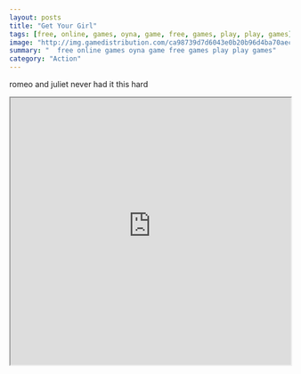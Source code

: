 ```yaml
---
layout: posts
title: "Get Your Girl"
tags: [free, online, games, oyna, game, free, games, play, play, games]
image: "http://img.gamedistribution.com/ca98739d7d6043e0b20b96d4ba70aecd.jpg"
summary: "  free online games oyna game free games play play games"
category: "Action"
---
```


romeo and juliet never had it this hard

<iframe width="100%" height="480px;" src="http://flash.gamedistribution.com?game=ca98739d7d6043e0b20b96d4ba70aecd"></iframe>